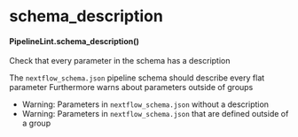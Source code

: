 # schema_description

#### PipelineLint.schema_description()

Check that every parameter in the schema has a description

The `nextflow_schema.json` pipeline schema should describe every flat parameter
Furthermore warns about parameters outside of groups

- Warning: Parameters in `nextflow_schema.json` without a description
- Warning: Parameters in `nextflow_schema.json` that are defined outside of a group
